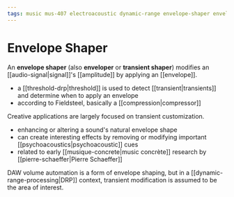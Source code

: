 ```yaml
---
tags: music mus-407 electroacoustic dynamic-range envelope-shaper envelope transient-shaper transient compression
---
```


# Envelope Shaper

An **envelope shaper** (also **enveloper** or **transient shaper**) modifies an [[audio-signal|signal]]'s [[amplitude]] by applying an [[envelope]].

- a [[threshold-drp|threshold]] is used to detect [[transient|transients]] and determine when to apply an envelope
- according to Fieldsteel, basically a [[compression|compressor]]

Creative applications are largely focused on transient customization.

- enhancing or altering a sound's natural envelope shape
- can create interesting effects by removing or modifying important [[psychoacoustics|psychoacoustic]] cues
- related to early [[musique-concrete|music concrète]] research by [[pierre-schaeffer|Pierre Schaeffer]]

DAW volume automation is a form of envelope shaping, but in a [[dynamic-range-processing|DRP]] context, transient modification is assumed to be the area of interest.
